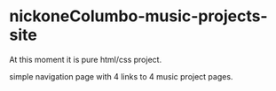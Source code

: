 # nickoneColumbo-music-projects-site

At this moment it is pure html/css project.

simple navigation page with 4 links to 4 music project pages.
